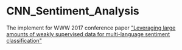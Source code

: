 # CNN_Sentiment_Analysis

The implement for WWW 2017 conference paper ["Leveraging large amounts of weakly supervised data for multi-language sentiment classification"](https://arxiv.org/pdf/1703.02504.pdf)
